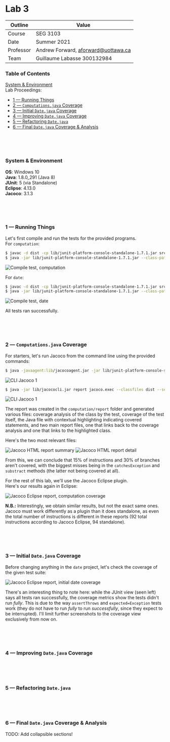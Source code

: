 # Lab 3

| Outline | Value |
| --- | --- |
| Course | SEG 3103 |
| Date | Summer 2021 |
| Professor | Andrew Forward, aforward@uottawa.ca |
| Team | Guillaume Labasse 300132984 |

### Table of Contents  
[System & Environment](#system--environment)  
Lab Proceedings:
* [1 — Running Things](#1--running-things)  
* [2 — `Computations.java` Coverage](#2--computationsjava-coverage)
* [3 — Initial `Date.java` Coverage](#3--initial-datejava-coverage)  
* [4 — Improving `Date.java` Coverage](#4--improving-datejava-coverage)
* [5 — Refactoring `Date.java`](#5--refactoring-datejava)
* [6 — Final `Date.java` Coverage & Analysis](#6--final-datejava-coverage--analysis)

<br><br><br>

### System & Environment

**OS**: Windows 10<br>
**Java**: 1.8.0_291 (Java 8)<br>
**JUnit**: 5 (via Standalone)<br>
**Eclipse**: 4.13.0<br>
**Jacoco**: 3.1.3

<br><br><br>

### 1 — Running Things

Let's first compile and run the tests for the provided programs.<br>
For `computation`:

``` bash
$ javac -d dist -cp lib/junit-platform-console-standalone-1.7.1.jar src/*.java test/*.java
$ java -jar lib/junit-platform-console-standalone-1.7.1.jar --class-path dist --scan-class-path
```

![Compile test, computation](assets/computation_run.png)

For `date`:

``` bash
$ javac -d dist -cp lib/junit-platform-console-standalone-1.7.1.jar src/*.java test/*.java
$ java -jar lib/junit-platform-console-standalone-1.7.1.jar --class-path dist --scan-class-path
```

![Compile test, date](assets/date_run.png)

All tests ran successfully. 

<br><br><br>
### 2 — `Computations.java` Coverage

For starters, let's run Jacoco from the command line using the provided commands:

``` bash
$ java -javaagent:lib/jacocoagent.jar -jar lib/junit-platform-console-standalone-1.7.1.jar --class-path dist --scan-class-path
```

![CLI Jacoco 1](assets/cli_jacoco1.png)

``` bash
$ java -jar lib/jacococli.jar report jacoco.exec --classfiles dist --sourcefiles src --html report
```

![CLI Jacoco 1](assets/cli_jacoco2.png)

The report was created in the `computation/report` folder and generated various files: coverage analysis of the class by the test, coverage of the test itself, the Java file with contextual highlighting indicating covered statements, and two main report files, one that links back to the coverage analysis and one that links to the highlighted class. 

Here's the two most relevant files:

![Jacoco HTML report summary](assets/html_jacoco1.png)
![Jacoco HTML report detail](assets/html_jacoco2.png)

From this, we can conclude that 15% of instructions and 30% of branches aren't covered, with the biggest misses being in the `catchesException` and `substract` methods (the latter not being covered at all). 

For the rest of this lab, we'll use the Jacoco Eclipse plugin.<br>Here's our results again in Eclipse:

![Jacoco Eclipse report, computation coverage](assets/covtest_computations.png)

**N.B.:** Interestingly, we obtain similar results, but not the exact same ones. Jacoco must work differently as a plugin than it does standalone, as even the total number of instructions is different in these reports (92 total instructions according to Jacoco Eclipse, 94 standalone). 

<br><br><br>
### 3 — Initial `Date.java` Coverage

Before changing anything in the `date` project, let's check the coverage of the given test suite:

![Jacoco Eclipse report, initial date coverage](assets/covtest_date1.png)

There's an interesting thing to note here: while the JUnit view (seen left) says all tests ran successfully, the coverage metrics show the tests didn't run *fully*. This is due to the way `assertThrows` and `expected=Exception` tests work (they do not have to run *fully* to run *successfully*, since they expect to be interrupted). I'll limit further screenshots to the coverage view exclusively from now on.

<br><br><br>
### 4 — Improving `Date.java` Coverage

<br><br><br>
### 5 — Refactoring `Date.java`

<br><br><br>
### 6 — Final `Date.java` Coverage & Analysis

TODO: Add collapsible sections!